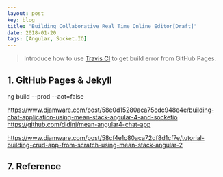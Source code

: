 ```yaml
---
layout: post
key: blog
title: "Building Collaborative Real Time Online Editor[Draft]"
date: 2018-01-20
tags: [Angular, Socket.IO]
---
```


> Introduce how to use [Travis CI](https://travis-ci.org) to get build error from GitHub Pages.

## 1. GitHub Pages & Jekyll

ng build --prod --aot=false

https://www.djamware.com/post/58e0d15280aca75cdc948e4e/building-chat-application-using-mean-stack-angular-4-and-socketio
https://github.com/didinj/mean-angular4-chat-app

https://www.djamware.com/post/58cf4e1c80aca72df8d1cf7e/tutorial-building-crud-app-from-scratch-using-mean-stack-angular-2


## 7. Reference
